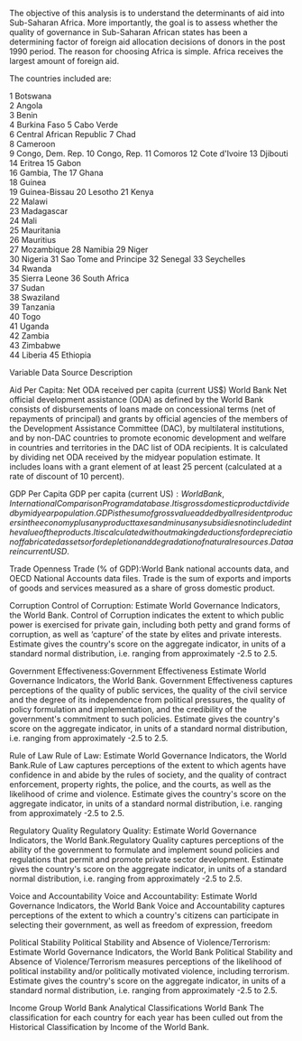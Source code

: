 The objective of this analysis is to understand the determinants of aid into Sub-Saharan Africa. More importantly, the goal is to assess whether the quality of governance in Sub-Saharan African states has been a determining factor of foreign aid allocation decisions of donors in the post 1990 period. The reason for choosing Africa is simple. Africa receives the largest amount of foreign aid.

The countries included are:
  
1	Botswana	
2	Angola	
3	Benin	
4	Burkina Faso
5	Cabo Verde	
6	Central African Republic
7	Chad	
8	Cameroon	
9	Congo, Dem. Rep.
10	Congo, Rep.	
11	Comoros	
12	Cote d'Ivoire
13	Djibouti	
14	Eritrea	
15	Gabon	
16	Gambia, The
17	Ghana	
18	Guinea	
19	Guinea-Bissau
20	Lesotho	
21	Kenya	
22	Malawi	
23	Madagascar	
24	Mali	
25	Mauritania	
26	Mauritius	
27	Mozambique
28	Namibia	
29	Niger	
30	Nigeria	
31	Sao Tome and Principe
32	Senegal	
33	Seychelles	
34	Rwanda	
35	Sierra Leone
36	South Africa	
37	Sudan	
38	Swaziland	
39	Tanzania	
40	Togo	
41	Uganda	
42	Zambia	
43	Zimbabwe	
44	Liberia	
45	Ethiopia	


Variable	Data	Source	Description

Aid Per Capita: Net ODA received per capita (current US$)	World Bank	Net official development assistance (ODA) as defined by the World Bank consists of disbursements of loans made on concessional terms (net of repayments of principal) and grants by official agencies of the members of the Development Assistance Committee (DAC), by multilateral institutions, and by non-DAC countries to promote economic development and welfare in countries and territories in the DAC list of ODA recipients. It is calculated by dividing net ODA received by the midyear population estimate. It includes loans with a grant element of at least 25 percent (calculated at a rate of discount of 10 percent).

GDP Per Capita	GDP per capita (current US$): World Bank, International Comparison Program database.	It is gross domestic product divided by midyear population. GDP is the sum of gross value added by all resident producers in the economy plus any product taxes and minus any subsidies not included in the value of the products. It is calculated without making deductions for depreciation of fabricated assets or for depletion and degradation of natural resources. Data are in current USD$.

Trade Openness	Trade (% of GDP):World Bank national accounts data, and OECD National Accounts data files.	Trade is the sum of exports and imports of goods and services measured as a share of gross domestic product.

Corruption	Control of Corruption: Estimate	World Governance Indicators, the World Bank. 	Control of Corruption indicates the extent to which public power is exercised for private gain, including both petty and grand forms of corruption, as well as ‘capture’ of the state by elites and private interests. Estimate gives the country's score on the aggregate indicator, in units of a standard normal distribution, i.e. ranging from approximately -2.5 to 2.5.

Government Effectiveness:Government Effectiveness Estimate	World Governance Indicators, the World Bank.	Government Effectiveness captures perceptions of the quality of public services, the quality of the civil service and the degree of its independence from political pressures, the quality of policy formulation and implementation, and the credibility of the government's commitment to such policies. Estimate gives the country's score on the aggregate indicator, in units of a standard normal distribution, i.e. ranging from approximately -2.5 to 2.5.

Rule of Law	Rule of Law: Estimate	World Governance Indicators, the World Bank.Rule of Law captures perceptions of the extent to which agents have confidence in and abide by the rules of society, and the quality of contract enforcement, property rights, the police, and the courts, as well as the likelihood of crime and violence. Estimate gives the country's score on the aggregate indicator, in units of a standard normal distribution, i.e. ranging from approximately -2.5 to 2.5.

Regulatory Quality	Regulatory Quality: Estimate World Governance Indicators, the World Bank.Regulatory Quality captures perceptions of the ability of the government to formulate and implement sound policies and regulations that permit and promote private sector development. Estimate gives the country's score on the aggregate indicator, in units of a standard normal distribution, i.e. ranging from approximately -2.5 to 2.5.

Voice and Accountability	Voice and Accountability: Estimate	World Governance Indicators, the World Bank	Voice and Accountability captures perceptions of the extent to which a country's citizens can participate in selecting their government, as well as freedom of expression, freedom

Political Stability	Political Stability and Absence of Violence/Terrorism: Estimate	World Governance Indicators, the World Bank	Political Stability and Absence of Violence/Terrorism measures perceptions of the likelihood of political instability and/or politically motivated violence, including terrorism. Estimate gives the country's score on the aggregate indicator, in units of a standard normal distribution, i.e. ranging from approximately -2.5 to 2.5.

Income Group	World Bank Analytical Classifications	World Bank	The classification for each country for each year has been culled out from the Historical Classification by Income of the World Bank.



